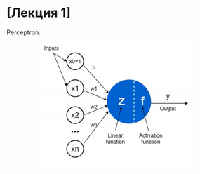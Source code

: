 # [Лекция 1] 
Perceptron:

<img src="./src/img/01_lect/perceptron.png"  style="display: block; margin: auto; width: 70%">

